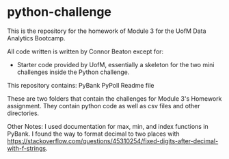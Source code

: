 # python-challenge
This is the repository for the homework of Module 3 for the UofM Data Analytics Bootcamp.

All code written is written by Connor Beaton except for:
* Starter code provided by UofM, essentially a skeleton for the two mini challenges inside the Python challenge.

This repository contains:
PyBank
PyPoll
Readme file

These are two folders that contain the challenges for Module 3's Homework assignment. They contain python code as well as csv files and other directories.


Other Notes:
I used documentation for max, min, and index functions in PyBank. I found the way to format decimal to two places with
https://stackoverflow.com/questions/45310254/fixed-digits-after-decimal-with-f-strings.
